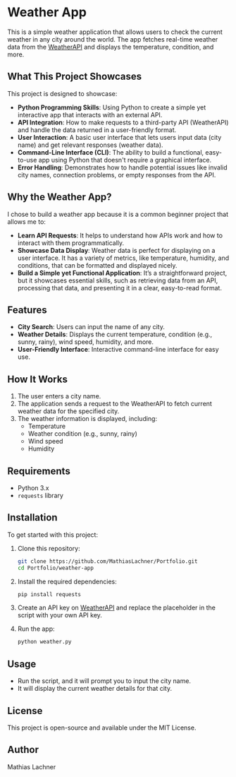 # Weather App

This is a simple weather application that allows users to check the current weather in any city around the world. The app fetches real-time weather data from the [WeatherAPI](https://www.weatherapi.com/) and displays the temperature, condition, and more.

## What This Project Showcases

This project is designed to showcase:

- **Python Programming Skills**: Using Python to create a simple yet interactive app that interacts with an external API.
- **API Integration**: How to make requests to a third-party API (WeatherAPI) and handle the data returned in a user-friendly format.
- **User Interaction**: A basic user interface that lets users input data (city name) and get relevant responses (weather data).
- **Command-Line Interface (CLI)**: The ability to build a functional, easy-to-use app using Python that doesn't require a graphical interface.
- **Error Handling**: Demonstrates how to handle potential issues like invalid city names, connection problems, or empty responses from the API.

## Why the Weather App?

I chose to build a weather app because it is a common beginner project that allows me to:

- **Learn API Requests**: It helps to understand how APIs work and how to interact with them programmatically.
- **Showcase Data Display**: Weather data is perfect for displaying on a user interface. It has a variety of metrics, like temperature, humidity, and conditions, that can be formatted and displayed nicely.
- **Build a Simple yet Functional Application**: It’s a straightforward project, but it showcases essential skills, such as retrieving data from an API, processing that data, and presenting it in a clear, easy-to-read format.

## Features

- **City Search**: Users can input the name of any city.
- **Weather Details**: Displays the current temperature, condition (e.g., sunny, rainy), wind speed, humidity, and more.
- **User-Friendly Interface**: Interactive command-line interface for easy use.

## How It Works

1. The user enters a city name.
2. The application sends a request to the WeatherAPI to fetch current weather data for the specified city.
3. The weather information is displayed, including:
   - Temperature
   - Weather condition (e.g., sunny, rainy)
   - Wind speed
   - Humidity

## Requirements

- Python 3.x
- `requests` library

## Installation

To get started with this project:

1. Clone this repository:
   ```bash
   git clone https://github.com/MathiasLachner/Portfolio.git
   cd Portfolio/weather-app
   ```

2. Install the required dependencies:
   ```bash
   pip install requests
   ```

3. Create an API key on [WeatherAPI](https://www.weatherapi.com/) and replace the placeholder in the script with your own API key.

4. Run the app:
   ```bash
   python weather.py
   ```

## Usage

- Run the script, and it will prompt you to input the city name.
- It will display the current weather details for that city.

## License

This project is open-source and available under the MIT License.

## Author

Mathias Lachner
